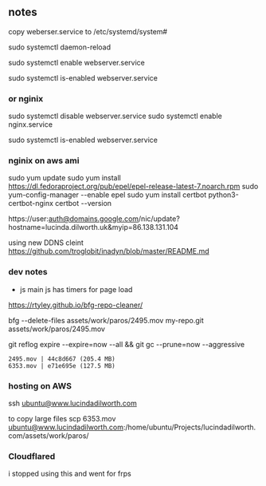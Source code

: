 ## notes

copy weberser.service to /etc/systemd/system#

sudo systemctl daemon-reload

sudo systemctl enable webserver.service

sudo systemctl is-enabled webserver.service

### or nginix

sudo systemctl disable webserver.service
sudo systemctl enable nginx.service

sudo systemctl is-enabled webserver.service





### nginix on aws ami
sudo yum update
sudo yum install https://dl.fedoraproject.org/pub/epel/epel-release-latest-7.noarch.rpm
sudo yum-config-manager --enable epel
sudo yum install certbot python3-certbot-nginx
certbot --version



https://user:auth@domains.google.com/nic/update?hostname=lucinda.dilworth.uk&myip=86.138.131.104


using new DDNS cleint
https://github.com/troglobit/inadyn/blob/master/README.md

### dev notes

- js main js has timers for page load

https://rtyley.github.io/bfg-repo-cleaner/

bfg --delete-files assets/work/paros/2495.mov  my-repo.git
assets/work/paros/2495.mov


 git reflog expire --expire=now --all && git gc --prune=now --aggressive

 	2495.mov | 44c8d667 (205.4 MB)
	6353.mov | e71e695e (127.5 MB)


### hosting on AWS

ssh ubuntu@www.lucindadilworth.com

to copy large files
scp 6353.mov ubuntu@www.lucindadilworth.com:/home/ubuntu/Projects/lucindadilworth.com/assets/work/paros/

### Cloudflared

i stopped using this and went for frps


